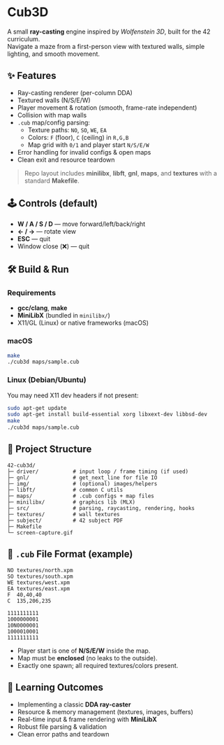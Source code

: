 
# Cub3D

A small **ray-casting** engine inspired by *Wolfenstein 3D*, built for the 42 curriculum.  
Navigate a maze from a first-person view with textured walls, simple lighting, and smooth movement.

## ✨ Features

- Ray-casting renderer (per-column DDA)
- Textured walls (N/S/E/W)
- Player movement & rotation (smooth, frame-rate independent)
- Collision with map walls
- `.cub` map/config parsing:
  - Texture paths: `NO`, `SO`, `WE`, `EA`
  - Colors: `F` (floor), `C` (ceiling) in `R,G,B`
  - Map grid with `0/1` and player start `N/S/E/W`
- Error handling for invalid configs & open maps
- Clean exit and resource teardown

> Repo layout includes **minilibx**, **libft**, **gnl**, **maps**, and **textures** with a standard **Makefile**.

## 🕹 Controls (default)

- **W / A / S / D** — move forward/left/back/right  
- **← / →** — rotate view  
- **ESC** — quit  
- Window close (❌) — quit

## 🛠 Build & Run

### Requirements
- **gcc/clang**, **make**
- **MiniLibX** (bundled in `minilibx/`)
- X11/GL (Linux) or native frameworks (macOS)

### macOS
```bash
make
./cub3d maps/sample.cub
````

### Linux (Debian/Ubuntu)

You may need X11 dev headers if not present:

```bash
sudo apt-get update
sudo apt-get install build-essential xorg libxext-dev libbsd-dev
make
./cub3d maps/sample.cub
```

## 📂 Project Structure

```
42-cub3d/
├─ driver/           # input loop / frame timing (if used)
├─ gnl/              # get_next_line for file IO
├─ img/              # (optional) images/helpers
├─ libft/            # common C utils
├─ maps/             # .cub configs + map files
├─ minilibx/         # graphics lib (MLX)
├─ src/              # parsing, raycasting, rendering, hooks
├─ textures/         # wall textures
├─ subject/          # 42 subject PDF
├─ Makefile
└─ screen-capture.gif
```


## 🧾 `.cub` File Format (example)

```text
NO textures/north.xpm
SO textures/south.xpm
WE textures/west.xpm
EA textures/east.xpm
F  40,40,40
C  135,206,235

1111111111
1000000001
10N0000001
1000010001
1111111111
```

- Player start is one of **N/S/E/W** inside the map.
- Map must be **enclosed** (no leaks to the outside).
- Exactly one spawn; all required textures/colors present.

## 📖 Learning Outcomes

- Implementing a classic **DDA ray-caster**
- Resource & memory management (textures, images, buffers)
- Real-time input & frame rendering with **MiniLibX**
- Robust file parsing & validation
- Clean error paths and teardown
